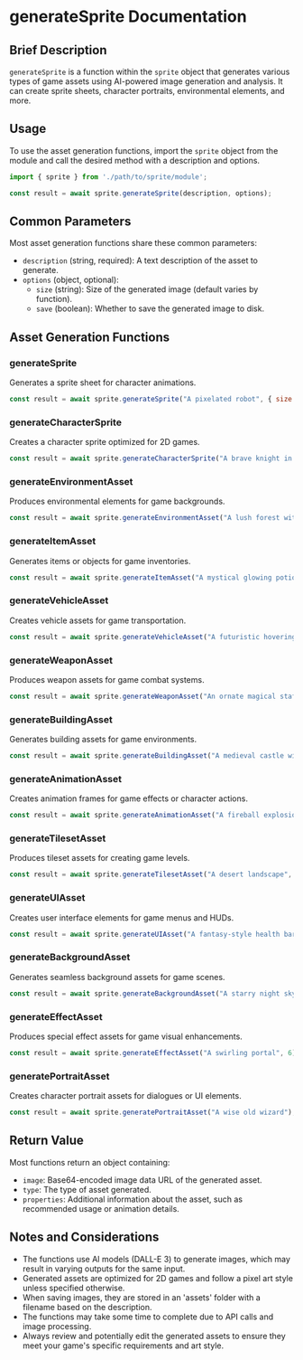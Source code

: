 # generateSprite Documentation

## Brief Description
`generateSprite` is a function within the `sprite` object that generates various types of game assets using AI-powered image generation and analysis. It can create sprite sheets, character portraits, environmental elements, and more.

## Usage
To use the asset generation functions, import the `sprite` object from the module and call the desired method with a description and options.

```javascript
import { sprite } from './path/to/sprite/module';

const result = await sprite.generateSprite(description, options);
```

## Common Parameters
Most asset generation functions share these common parameters:
- `description` (string, required): A text description of the asset to generate.
- `options` (object, optional):
  - `size` (string): Size of the generated image (default varies by function).
  - `save` (boolean): Whether to save the generated image to disk.

## Asset Generation Functions

### generateSprite
Generates a sprite sheet for character animations.

```javascript
const result = await sprite.generateSprite("A pixelated robot", { size: "1024x1024" });
```

### generateCharacterSprite
Creates a character sprite optimized for 2D games.

```javascript
const result = await sprite.generateCharacterSprite("A brave knight in shining armor");
```

### generateEnvironmentAsset
Produces environmental elements for game backgrounds.

```javascript
const result = await sprite.generateEnvironmentAsset("A lush forest with ancient trees");
```

### generateItemAsset
Generates items or objects for game inventories.

```javascript
const result = await sprite.generateItemAsset("A mystical glowing potion");
```

### generateVehicleAsset
Creates vehicle assets for game transportation.

```javascript
const result = await sprite.generateVehicleAsset("A futuristic hovering spaceship");
```

### generateWeaponAsset
Produces weapon assets for game combat systems.

```javascript
const result = await sprite.generateWeaponAsset("An ornate magical staff");
```

### generateBuildingAsset
Generates building assets for game environments.

```javascript
const result = await sprite.generateBuildingAsset("A medieval castle with high towers");
```

### generateAnimationAsset
Creates animation frames for game effects or character actions.

```javascript
const result = await sprite.generateAnimationAsset("A fireball explosion", 6);
```

### generateTilesetAsset
Produces tileset assets for creating game levels.

```javascript
const result = await sprite.generateTilesetAsset("A desert landscape", 9);
```

### generateUIAsset
Creates user interface elements for game menus and HUDs.

```javascript
const result = await sprite.generateUIAsset("A fantasy-style health bar");
```

### generateBackgroundAsset
Generates seamless background assets for game scenes.

```javascript
const result = await sprite.generateBackgroundAsset("A starry night sky");
```

### generateEffectAsset
Produces special effect assets for game visual enhancements.

```javascript
const result = await sprite.generateEffectAsset("A swirling portal", 6);
```

### generatePortraitAsset
Creates character portrait assets for dialogues or UI elements.

```javascript
const result = await sprite.generatePortraitAsset("A wise old wizard");
```

## Return Value
Most functions return an object containing:
- `image`: Base64-encoded image data URL of the generated asset.
- `type`: The type of asset generated.
- `properties`: Additional information about the asset, such as recommended usage or animation details.

## Notes and Considerations
- The functions use AI models (DALL-E 3) to generate images, which may result in varying outputs for the same input.
- Generated assets are optimized for 2D games and follow a pixel art style unless specified otherwise.
- When saving images, they are stored in an 'assets' folder with a filename based on the description.
- The functions may take some time to complete due to API calls and image processing.
- Always review and potentially edit the generated assets to ensure they meet your game's specific requirements and art style.